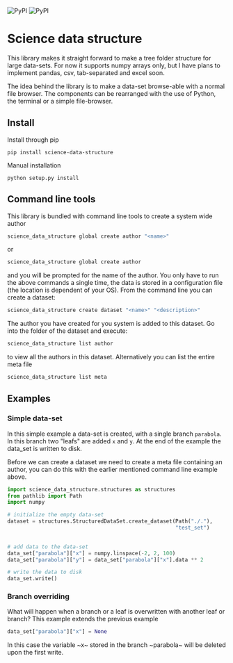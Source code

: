 ![PyPI](https://img.shields.io/pypi/v/science-data-structure)
![PyPI](https://img.shields.io/pypi/dm/science-data-structure)
# Science data structure

This library makes it straight forward to make a tree folder structure for large data-sets. For now it supports numpy arrays only, but I have plans to implement pandas, csv, tab-separated and excel soon. 

The idea behind the library is to make a data-set browse-able with a normal file browser. The components can be rearranged with the use of Python, the terminal or a simple file-browser. 


## Install
Install through pip
```
pip install science-data-structure
```

Manual installation
```
python setup.py install
```

## Command line tools
This library is bundled with command line tools to create a system wide author

```bash
science_data_structure global create author "<name>"
```
or
```bash
science_data_structure global create author
```
and you will be prompted for the name of the author. You only have to run the above commands a single time, the data is stored in a configuration file (the location is dependent of your OS). From the command line you can create a dataset:

```bash
science_data_structure create dataset "<name>" "<description>"
```

The author you have created for you system is added to this dataset. Go into the folder of the dataset and execute:

```bash
science_data_structure list author
```
to view all the authors in this dataset. Alternatively you can list the entire meta file

```bash
science_data_structure list meta
```


## Examples

### Simple data-set
In this simple example a data-set is created, with a single branch `parabola`. In this branch two "leafs" are added `x` and `y`. At the end of the example the data_set is written to disk.

Before we can create a dataset we need to create a meta file containing an author, you can do this with the earlier mentioned command line example above.


```python
import science_data_structure.structures as structures
from pathlib import Path
import numpy

# initialize the empty data-set
dataset = structures.StructuredDataSet.create_dataset(Path("./."),
                                                      "test_set")
        

# add data to the data-set
data_set["parabola"]["x"] = numpy.linspace(-2, 2, 100)
data_set["parabola"]["y"] = data_set["parabola"]["x"].data ** 2

# write the data to disk
data_set.write()
```

### Branch overriding
What will happen when a branch or a leaf is overwritten with another leaf or branch? This example extends the previous example

```python
data_set["parabola"]["x"] = None
```

In this case the variable ~x~ stored in the branch ~parabola~ will be deleted upon the first write. 

